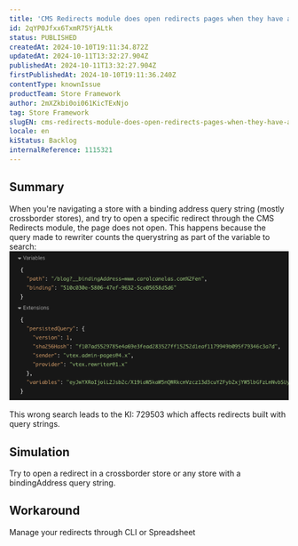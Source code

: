 ```yaml
---
title: 'CMS Redirects module does open redirects pages when they have a bindingAddress query string'
id: 2qYP0Jfxx6TxmR75YjALtk
status: PUBLISHED
createdAt: 2024-10-10T19:11:34.872Z
updatedAt: 2024-10-11T13:32:27.904Z
publishedAt: 2024-10-11T13:32:27.904Z
firstPublishedAt: 2024-10-10T19:11:36.240Z
contentType: knownIssue
productTeam: Store Framework
author: 2mXZkbi0oi061KicTExNjo
tag: Store Framework
slugEN: cms-redirects-module-does-open-redirects-pages-when-they-have-a-bindingaddress-query-string
locale: en
kiStatus: Backlog
internalReference: 1115321
---
```


## Summary


When you're navigating a store with a binding address query string (mostly crossborder stores), and try to open a specific redirect through the CMS Redirects module, the page does not open. This happens because the query made to rewriter counts the querystring as part of the variable to search:
 ![](https://raw.githubusercontent.com/vtexdocs/help-center-content/refs/heads/main/docs/en/known-issues/Store%20Framework/cms-redirects-module-does-open-redirects-pages-when-they-have-a-bindingaddress-query-string_1.png)

This wrong search leads to the KI: 729503 which affects redirects built with query strings.


##

## Simulation


Try to open a redirect in a crossborder store or any store with a bindingAddress query string.


##

## Workaround


Manage your redirects through CLI or Spreadsheet





